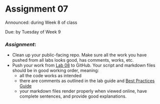 # Assignment 07

Announced: during Week 8 of class

Due: by Tuesday of Week 9

### *Assignment*:
+ Clean up your public-facing repo.  Make sure all the work you have pushed from all labs looks good, has comments, works, etc.
+ Push your work from [Lab 08](https://github.com/flaxmans/CompBio_on_git/blob/master/Labs/Lab08/Lab08_documentation_and_metadata.md) to GitHub.  Your script and markdown files should be in good working order, meaning:   
    + all the code works as intended
    + there are comments as outlined in the lab guide and [Best Practices Guide](https://github.com/flaxmans/CompBio_on_git/blob/master/CourseDocuments/BestPractices.md)
    + your markdown files render properly when viewed online, have complete sentences, and provide good explanations.
